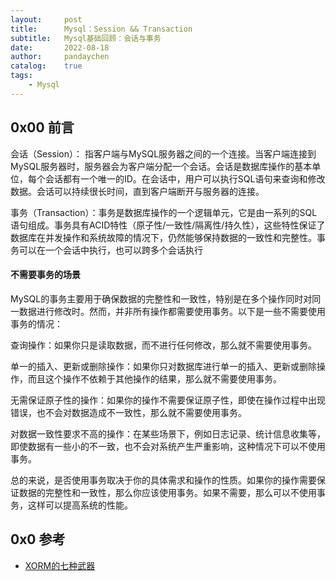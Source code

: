 ```yaml
---
layout:     post
title:      Mysql：Session && Transaction
subtitle:   Mysql基础回顾：会话与事务
date:       2022-08-18
author:     pandaychen
catalog:    true
tags:
    - Mysql
---
```



##  0x00    前言

会话（Session）： 指客户端与MySQL服务器之间的一个连接。当客户端连接到MySQL服务器时，服务器会为客户端分配一个会话。会话是数据库操作的基本单位，每个会话都有一个唯一的ID。在会话中，用户可以执行SQL语句来查询和修改数据。会话可以持续很长时间，直到客户端断开与服务器的连接。

事务（Transaction）：事务是数据库操作的一个逻辑单元，它是由一系列的SQL语句组成。事务具有ACID特性（原子性/一致性/隔离性/持久性），这些特性保证了数据库在并发操作和系统故障的情况下，仍然能够保持数据的一致性和完整性。事务可以在一个会话中执行，也可以跨多个会话执行


####    不需要事务的场景
MySQL的事务主要用于确保数据的完整性和一致性，特别是在多个操作同时对同一数据进行修改时。然而，并非所有操作都需要使用事务。以下是一些不需要使用事务的情况：

查询操作：如果你只是读取数据，而不进行任何修改，那么就不需要使用事务。

单一的插入、更新或删除操作：如果你只对数据库进行单一的插入、更新或删除操作，而且这个操作不依赖于其他操作的结果，那么就不需要使用事务。

无需保证原子性的操作：如果你的操作不需要保证原子性，即使在操作过程中出现错误，也不会对数据造成不一致性，那么就不需要使用事务。

对数据一致性要求不高的操作：在某些场景下，例如日志记录、统计信息收集等，即使数据有一些小的不一致，也不会对系统产生严重影响，这种情况下可以不使用事务。

总的来说，是否使用事务取决于你的具体需求和操作的性质。如果你的操作需要保证数据的完整性和一致性，那么你应该使用事务。如果不需要，那么可以不使用事务，这样可以提高系统的性能。



##  0x0	参考
-   [XORM的七种武器](https://xorm.io/zh/blog/xorm%E7%9A%84%E4%B8%83%E7%A7%8D%E6%AD%A6%E5%99%A8/)